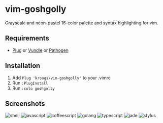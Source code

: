vim-goshgolly
==========

Grayscale and neon-pastel 16-color palette and syntax highlighting for vim.

Requirements
------------

- [Plug](https://github.com/junegunn/vim-plug) or [Vundle](https://github.com/gmarik/vundle) or [Pathogen](https://github.com/tpope/vim-pathogen)

Installation
------------

  1. Add `Plug 'kroogs/vim-goshgolly'` to your .vimrc
  2. Run `:PlugInstall`
  3. Run `:colo goshgolly`

Screenshots
-----------

![shell](https://raw.githubusercontent.com/kroogs/kroogs.github.io/master/goshgolly/9.27.10.png)
![javascript](https://raw.githubusercontent.com/kroogs/kroogs.github.io/master/goshgolly/9.31.31.png)
![coffeescript](https://raw.githubusercontent.com/kroogs/kroogs.github.io/master/goshgolly/9.30.37.png)
![golang](https://raw.githubusercontent.com/kroogs/kroogs.github.io/master/goshgolly/9.31.06.png)
![typescript](https://raw.githubusercontent.com/kroogs/kroogs.github.io/master/goshgolly/9.31.19.png)
![jade](https://raw.githubusercontent.com/kroogs/kroogs.github.io/master/goshgolly/9.31.48.png)
![stylus](https://raw.githubusercontent.com/kroogs/kroogs.github.io/master/goshgolly/9.31.56.png)
